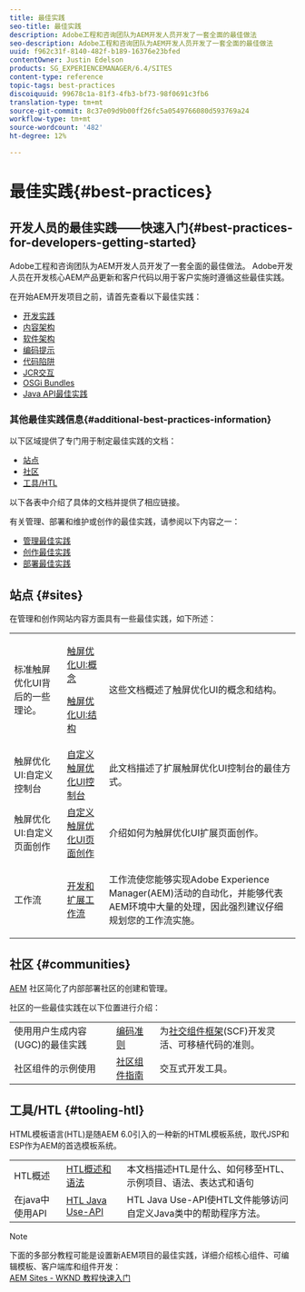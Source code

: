 ```yaml
---
title: 最佳实践
seo-title: 最佳实践
description: Adobe工程和咨询团队为AEM开发人员开发了一套全面的最佳做法
seo-description: Adobe工程和咨询团队为AEM开发人员开发了一套全面的最佳做法
uuid: f962c31f-8140-482f-b189-16376e23bfed
contentOwner: Justin Edelson
products: SG_EXPERIENCEMANAGER/6.4/SITES
content-type: reference
topic-tags: best-practices
discoiquuid: 99678c1a-81f3-4fb3-bf73-98f0691c3fb6
translation-type: tm+mt
source-git-commit: 8c37e09d9b00ff26fc5a0549766080d593769a24
workflow-type: tm+mt
source-wordcount: '482'
ht-degree: 12%

---
```



# 最佳实践{#best-practices}

## 开发人员的最佳实践——快速入门{#best-practices-for-developers-getting-started}

Adobe工程和咨询团队为AEM开发人员开发了一套全面的最佳做法。 Adobe开发人员在开发核心AEM产品更新和客户代码以用于客户实施时遵循这些最佳实践。

在开始AEM开发项目之前，请首先查看以下最佳实践：

* [开发实践](/help/sites-developing/development-practices.md)
* [内容架构](/help/sites-developing/content-architecture.md)
* [软件架构](/help/sites-developing/software-architecture.md)
* [编码提示](/help/sites-developing/coding-tips.md)
* [代码陷阱](/help/sites-developing/code-pitfalls.md)
* [JCR交互](/help/sites-developing/jcr-integration.md)
* [OSGi Bundles](/help/sites-developing/osgi-bundles.md)
* [Java API最佳实践](https://docs.adobe.com/content/help/en/experience-manager-learn/foundation/development/understand-java-api-best-practices.html)

### 其他最佳实践信息{#additional-best-practices-information}

以下区域提供了专门用于制定最佳实践的文档：

* [站点](#sites)
* [社区](/help/sites-developing/best-practices.md#communities)
* [工具/HTL](/help/sites-developing/best-practices.md#tooling-htl)

以下各表中介绍了具体的文档并提供了相应链接。

有关管理、部署和维护或创作的最佳实践，请参阅以下内容之一：

* [管理最佳实践](/help/sites-administering/administer-best-practices.md)
* [创作最佳实践](/help/sites-authoring/best-practices.md)
* [部署最佳实践](/help/sites-deploying/best-practices.md)

## 站点 {#sites}

在管理和创作网站内容方面具有一些最佳实践，如下所述：

<table> 
 <tbody>
  <tr>
   <td>标准触屏优化UI背后的一些理论。</td> 
   <td><p><a href="/help/sites-developing/touch-ui-concepts.md">触屏优化UI:概念</a></p> <p><a href="/help/sites-developing/touch-ui-structure.md">触屏优化UI:结构</a></p> </td> 
   <td>这些文档概述了触屏优化UI的概念和结构。</td> 
  </tr>
  <tr>
   <td>触屏优化UI:自定义控制台 </td> 
   <td><a href="/help/sites-developing/customizing-consoles-touch.md">自定义触屏优化UI控制台</a></td> 
   <td>此文档描述了扩展触屏优化UI控制台的最佳方式。</td> 
  </tr>
  <tr>
   <td>触屏优化UI:自定义页面创作</td> 
   <td><a href="/help/sites-developing/customizing-page-authoring-touch.md">自定义触屏优化UI页面创作</a></td> 
   <td>介绍如何为触屏优化UI扩展页面创作。</td> 
  </tr>
  <tr>
   <td>工作流</td> 
   <td><a href="/help/sites-developing/workflows-best-practices.md">开发和扩展工作流</a></td> 
   <td><p>工作流使您能够实现Adobe Experience Manager(AEM)活动的自动化，并能够代表AEM环境中大量的处理，因此强烈建议仔细规划您的工作流实施。</p> </td> 
  </tr>
 </tbody>
</table>

## 社区 {#communities}

[AEM](/help/communities/overview.md) 社区简化了内部部署社区的创建和管理。

社区的一些最佳实践在以下位置进行介绍：

|  |  |  |
|---|---|---|
| 使用用户生成内容(UGC)的最佳实践 | [编码准则](/help/communities/code-guide.md) | 为[社交组件框架](/help/communities/scf.md)(SCF)开发灵活、可移植代码的准则。 |
| 社区组件的示例使用 | [社区组件指南](/help/communities/components-guide.md) | 交互式开发工具。 |

## 工具/HTL {#tooling-htl}

HTML模板语言(HTL)是随AEM 6.0引入的一种新的HTML模板系统，取代JSP和ESP作为AEM的首选模板系统。

|  |  |  |
|---|---|---|
| HTL概述 | [HTL概述和语法](https://helpx.adobe.com/experience-manager/htl/user-guide.html) | 本文档描述HTL是什么、如何移至HTL、示例项目、语法、表达式和语句 |
| 在java中使用API | [HTL Java Use-API](https://helpx.adobe.com/experience-manager/htl/using/use-api.html) | HTL Java Use-API使HTL文件能够访问自定义Java类中的帮助程序方法。 |

>[!NOTE]
>
>下面的多部分教程可能是设置新AEM项目的最佳实践，详细介绍核心组件、可编辑模板、客户端库和组件开发：\
>[AEM Sites - WKND 教程快速入门](https://helpx.adobe.com/experience-manager/kt/sites/using/getting-started-wknd-tutorial-develop.html)

